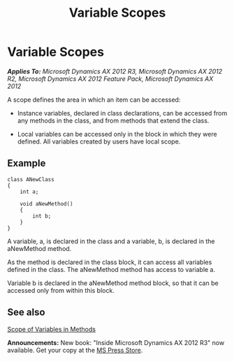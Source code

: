 ﻿---
title: Variable Scopes
TOCTitle: Variable Scopes
ms:assetid: 389bf564-4f95-4bb4-9589-323e1149179a
ms:mtpsurl: https://msdn.microsoft.com/en-us/library/Aa624361(v=AX.60)
ms:contentKeyID: 35242855
ms.date: 05/18/2015
mtps_version: v=AX.60
---

# Variable Scopes 


_**Applies To:** Microsoft Dynamics AX 2012 R3, Microsoft Dynamics AX 2012 R2, Microsoft Dynamics AX 2012 Feature Pack, Microsoft Dynamics AX 2012_

A scope defines the area in which an item can be accessed:

  - Instance variables, declared in class declarations, can be accessed from any methods in the class, and from methods that extend the class.

  - Local variables can be accessed only in the block in which they were defined. All variables created by users have local scope.

## Example

    class ANewClass
    {
        int a;
        
        void aNewMethod()
        {
            int b;
        }
    }

A variable, a, is declared in the class and a variable, b, is declared in the aNewMethod method.

As the method is declared in the class block, it can access all variables defined in the class. The aNewMethod method has access to variable a.

Variable b is declared in the aNewMethod method block, so that it can be accessed only from within this block.

## See also

[Scope of Variables in Methods](scope-of-variables-in-methods.md)

  
**Announcements:** New book: "Inside Microsoft Dynamics AX 2012 R3" now available. Get your copy at the [MS Press Store](https://www.microsoftpressstore.com/store/inside-microsoft-dynamics-ax-2012-r3-9780735685109).

